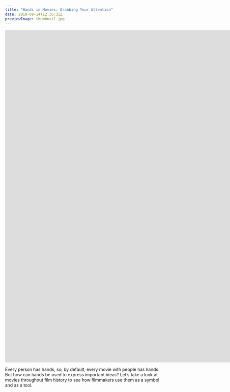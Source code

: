 ```yaml
---
title: "Hands in Movies: Grabbing Your Attention"
date: 2019-09-14T12:36:31Z
previewImage: thumbnail.jpg
---
```


<iframe width="1920" height="1080" src="https://www.youtube.com/embed/Cejuvn0Q9J8" frameborder="0" allow="accelerometer; autoplay; clipboard-write; encrypted-media; gyroscope; picture-in-picture" allowfullscreen></iframe>

Every person has hands, so, by default, every movie with people has hands. But how can hands be used to express important ideas? Let’s take a look at movies throughout film history to see how filmmakers use them as a symbol and as a tool.